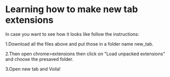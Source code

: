 # Learning how to make new tab extensions

In case you want to see how it looks like follow the instructions:

1.Download all the files above and put those in a folder name new_tab.

2.Then open chrome>extensions then click on "Load unpacked extensions" and choose the presaved folder.

3.Open new tab and Voila!
